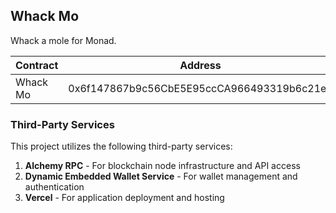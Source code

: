 ## Whack Mo

Whack a mole for Monad.

| Contract | Address                                    | Network       |
| -------- | ------------------------------------------ | ------------- |
| Whack Mo | 0x6f147867b9c56CbE5E95ccCA966493319b6c21e3 | Monad Testnet |

### Third-Party Services

This project utilizes the following third-party services:

1. **Alchemy RPC** - For blockchain node infrastructure and API access
2. **Dynamic Embedded Wallet Service** - For wallet management and authentication
3. **Vercel** - For application deployment and hosting
